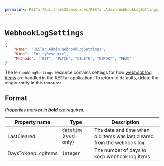 ```yaml
---
permalink: RESTar/Built-in%20resources/RESTar.Admin/WebhookLogSettings/
---
```


# `WebhookLogSettings`

```json
{
    "Name": "RESTar.Admin.WebhookLogSettings",
    "Kind": "EntityResource",
    "Methods": ["GET", "PATCH", "DELETE", "REPORT", "HEAD"]
}
```

The `WebhookLogSettings` resource contains settings for how [webhook log items](../WebhookLog) are handled in the RESTar application. To return to defaults, delete the single entity in this resource.

## Format

_Properties marked in **bold** are required._

Property name      | Type                                     | Description
------------------ | ---------------------------------------- | ----------------------------------------------------------------------
LastCleared        | [`datetime`](../../Datetime) (read-only) | The date and time when old items was last cleared from the webhook log
DaysToKeepLogItems | `integer`                                | The number of days to keep webhook log items
